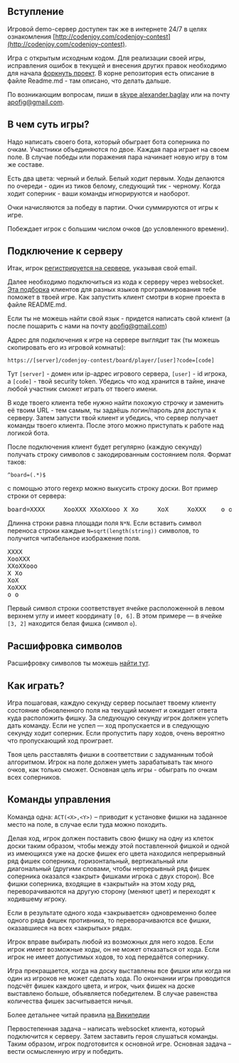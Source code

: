 <meta charset="UTF-8">

## Вступление

Игровой demo-сервер доступен так же в интернете 24/7 в целях
ознакомления [http://codenjoy.com/codenjoy-contest](http://codenjoy.com/codenjoy-contest).

Игра с открытым исходным кодом. Для реализации своей игры, исправления
ошибок в текущей и внесения других правок необходимо для начала
[форкнуть проект](https://github.com/codenjoyme/codenjoy.git).
В корне репозитория есть описание в файле Readme.md - там описано, что делать дальше.

По возникающим вопросам, пиши в [skype alexander.baglay](skype:alexander.baglay)
или на почту [apofig@gmail.com](mailto:apofig@gmail.com).

## В чем суть игры?

Надо написать своего бота, который обыграет бота соперника
по очкам. Участники объединяются по двое. Каждая пара играет на своем поле.
В случае победы или поражения пара начинает новую игру в том же составе.

Есть два цвета: черный и белый. Белый ходит первым. Ходы делаются по очереди -
один из тиков белому, следующий тик - черному.
Когда ходит соперник - ваши команды игнорируются и наоборот.

Очки начисляются за победу в партии. Очки суммируются от игры к игре.

Побеждает игрок с большим числом очков (до условленного времени).

## Подключение к серверу

Итак, игрок [регистрируется на сервере](../../../register?gameName=reversi),
указывая свой email.

Далее необходимо подключиться из кода к серверу через websocket.
[Эта подборка](https://github.com/codenjoyme/codenjoy-clients.git)
клиентов для разных языков программирования тебе поможет в твоей игре.
Как запустить клиент смотри в корне проекта в файле README.md.

Если ты не можешь найти свой язык - придется написать свой клиент
(а после пошарить с нами на почту [apofig@gmail.com](mailto:apofig@gmail.com))

Адрес для подключения к игре на сервере выглядит так (ты можешь скопировать его
из игровой комнаты):

`https://[server]/codenjoy-contest/board/player/[user]?code=[code]`

Тут `[server]` - домен или ip-адрес игрового сервера, `[user]` - id игрока, a `[code]` -
твой security token. Убедись что код хранится в тайне, иначе любой участник
сможет играть от твоего имени.

В коде твоего клиента тебе нужно найти похожую строчку и заменить её твоим URL -
тем самым, ты задаёшь логин/пароль для доступа к серверу.
Затем запусти твой клиент и убедись, что сервер получает команды твоего клиента.
После этого можно приступать к работе над логикой бота.

После подключения клиент будет регулярно (каждую секунду) получать строку
символов с закодированным состоянием поля. Формат таков:

`^board=(.*)$`

с помощью этого regexp можно выкусить строку доски.
Вот пример строки от сервера:

<pre>board=XXXX     XooXXX XXoXXooo X Xo     XoX     XoXXX    o o          </pre>

Длинна строки равна площади поля `N*N`. Если вставить символ 
переноса строки каждые `N=sqrt(length(string))` символов, то 
получится читабельное изображение поля.

<pre>XXXX
XooXXX
XXoXXooo
X Xo
XoX
XoXXX
o o  </pre>

Первый символ строки соответствует ячейке расположенной в 
левом верхнем углу и имеет координату `[0, 6]`. 
В этом примере — в ячейке `[3, 2]` находится белая фишка (символ `o`).

## Расшифровка символов

Расшифровку символов ты можешь [найти тут](elements.md).

## Как играть?

Игра пошаговая, каждую секунду сервер посылает твоему клиенту
состояние обновленного поля на текущий момент и ожидает ответа куда расположить фишку.
За следующую секунду игрок должен успеть дать команду.
Если не успел — ход пропускается и в следующую секунду ходит соперник.
Если пропустить пару ходов, очень вероятно что пропускающий ход проиграет.

Твоя цель расcтавлять фишки в соответствии с задуманным тобой алгоритмом.
Игрок на поле должен уметь зарабатывать так много очков, как только сможет.
Основная цель игры - обыграть по очкам всех соперников.

## Команды управления

Команда одна: `ACT(<X>,<Y>)` – приводит к установке фишки на заданное место на поле,
в случае если туда можно походить.

Делая ход, игрок должен поставить свою фишку на одну из клеток доски таким образом,
чтобы между этой поставленной фишкой и одной из имеющихся уже на доске фишек
его цвета находился непрерывный ряд фишек соперника, горизонтальный,
вертикальный или диагональный (другими словами, чтобы непрерывный ряд фишек
соперника оказался «закрыт» фишками игрока с двух сторон). Все фишки соперника,
входящие в «закрытый» на этом ходу ряд, переворачиваются на другую сторону
(меняют цвет) и переходят к ходившему игроку.

Если в результате одного хода «закрывается» одновременно более одного ряда
фишек противника, то переворачиваются все фишки, оказавшиеся на всех
«закрытых» рядах.

Игрок вправе выбирать любой из возможных для него ходов. Если игрок имеет
возможные ходы, он не может отказаться от хода. Если игрок не имеет
допустимых ходов, то ход передаётся сопернику.

Игра прекращается, когда на доску выставлены все фишки или когда ни один
из игроков не может сделать хода. По окончании игры проводится подсчёт
фишек каждого цвета, и игрок, чьих фишек на доске выставлено больше,
объявляется победителем. В случае равенства количества фишек засчитывается
ничья.

Более детальнее читай правила <a href="https://ru.wikipedia.org/wiki/%D0%A0%D0%B5%D0%B2%D0%B5%D1%80%D1%81%D0%B8">на Википедии</a>

Первостепенная задача – написать websocket клиента, который подключится к серверу.
Затем заставить героя слушаться команды. Таким образом, игрок подготовится
к основной игре. Основная задача – вести осмысленную игру и победить.